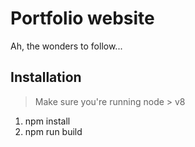 # Portfolio website

Ah, the wonders to follow...

## Installation

> Make sure you're running node > v8

1. npm install
2. npm run build
